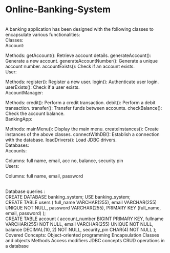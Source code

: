 # Online-Banking-System
<br>
A banking application has been designed with the following classes to encapsulate various functionalities:
<br>
Classes:
<br>
Account:

Methods:
getAccount(): Retrieve account details.
generateAccount(): Generate a new account.
generateAccountNumber(): Generate a unique account number.
accountExists(): Check if an account exists.
<br>
User:

Methods:
register(): Register a new user.
login(): Authenticate user login.
userExists(): Check if a user exists.
<br>
AccountManager:

Methods:
credit(): Perform a credit transaction.
debit(): Perform a debit transaction.
transfer(): Transfer funds between accounts.
checkBalance(): Check the account balance.
<br>
BankingApp:

Methods:
mainMenu(): Display the main menu.
createInstances(): Create instances of the above classes.
connectWithDB(): Establish a connection with the database.
loadDrivers(): Load JDBC drivers.
<br>
Databases:
<br>
Accounts:

Columns: full name, email, acc no, balance, security pin
<br>
Users:

Columns: full name, email, password

<br>
Database queries : 
<br>
CREATE DATABASE banking_system;
USE banking_system;
<br>
CREATE TABLE users (
    full_name VARCHAR(255),
    email VARCHAR(255) UNIQUE NOT NULL,
    password VARCHAR(255),
    PRIMARY KEY (full_name, email, password)
);
<br>
CREATE TABLE account (
    account_number BIGINT PRIMARY KEY,
    fullname VARCHAR(255) NOT NULL,
    email VARCHAR(255) UNIQUE NOT NULL,
    balance DECIMAL(10, 2) NOT NULL,
    security_pin CHAR(4) NOT NULL
);
<br>
Covered Concepts:
Object-oriented programming
Encapsulation
Classes and objects
Methods
Access modifiers
JDBC concepts
CRUD operations in a database